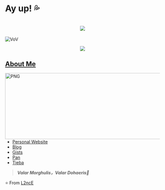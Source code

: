 
# Ay up! 💦

<h1 align="center">
  <a href="https://lanlance.cn/">
    <img src="https://readme-typing-svg.herokuapp.com?font=EB+Garamond&size=27&color=1662B5&center=true&vCenter=true&lines=fmt.Printf(%22Hello%2C+World%22);Keep+a+low+profile">
  </a>
</h1>


![VoV](https://s2.loli.net/2022/07/09/pkPHa2WlAJZ4639.jpg)

<div align="center"> <img src="https://activity-graph.herokuapp.com/graph?username=L2ncE&theme=minimal" /> </div>

##  [About Me](https://lanlance.cn/about)

<img align="right" alt="PNG" src="https://picture.lanlance.cn/i/2022/10/15/634a1a9832e65.png" width="612" height="216" />

- [Personal Website](https://lanlance.cn/)
- [Blog](https://lanlance.cn/blog/)
- [Gists](https://gists.lanlance.cn/)
- [Pan](https://pan.lanlance.cn/)
- [Tieba](https://tieba.lanlance.cn/)

> ***Valar Morghulis，Valar Dohaeris🤞***

⭐️ From [L2ncE](https://github.com/L2ncE)

